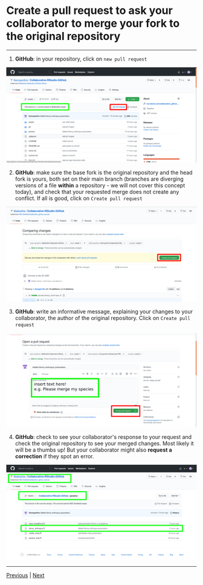 # Create a pull request to ask your collaborator to merge your fork to the original repository

***

1. **GitHub**: in your repository, click on `new pull request` 

![](./assets/pull-request-button.png)

2. **GitHub**: make sure the base fork is the original repository and the head fork is yours, both set on their main branch (branches are diverging versions of a file **within** a repository - we will not cover this concept today), and check that your requested merge does not create any conflict. If all is good, click on `Create pull request`

![](./assets/create-pull-request.png)

3. **GitHub**: write an informative message, explaining your changes to your collaborator, the author of the original repository. Click on `Create pull request`

![](./assets/pull-request-message.png)

4. **GitHub**: check to see your collaborator's response to your request and check the original repository to see your merged changes. Most likely it will be a thumbs up! But your collaborator might also **request a correction** if they spot an error.  

![](./assets/pull-request-success.png)

***

[Previous](./push.md) | [Next](./merge.md)
